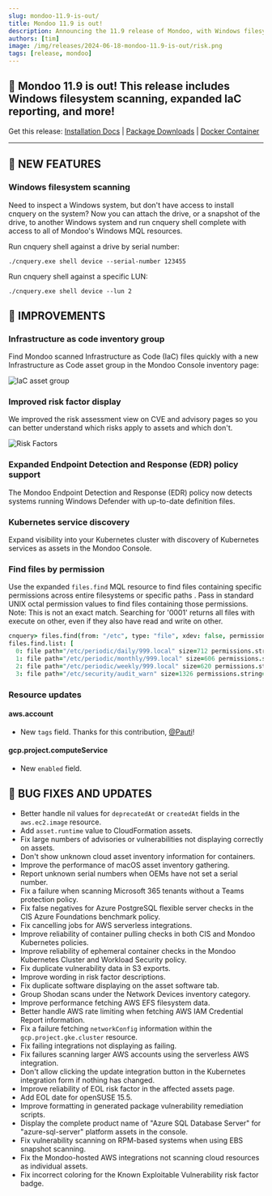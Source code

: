 ```yaml
---
slug: mondoo-11.9-is-out/
title: Mondoo 11.9 is out!
description: Announcing the 11.9 release of Mondoo, with Windows filesystem scanning, expanded IaC reporting, and more!
authors: [tim]
image: /img/releases/2024-06-18-mondoo-11.9-is-out/risk.png
tags: [release, mondoo]
---
```


## 🥳 Mondoo 11.9 is out! This release includes Windows filesystem scanning, expanded IaC reporting, and more!

Get this release: [Installation Docs](https://mondoo.com/docs/cnspec/) | [Package Downloads](https://releases.mondoo.com/cnspec/) | [Docker Container](https://hub.docker.com/r/mondoo/cnspec)

---

## 🎉 NEW FEATURES

### Windows filesystem scanning

Need to inspect a Windows system, but don't have access to install cnquery on the system? Now you can attach the drive, or a snapshot of the drive, to another Windows system and run cnquery shell complete with access to all of Mondoo's Windows MQL resources.

Run cnquery shell against a drive by serial number:

```shell
./cnquery.exe shell device --serial-number 123455
```

Run cnquery shell against a specific LUN:

```shell
./cnquery.exe shell device --lun 2
```

## 🧹 IMPROVEMENTS

### Infrastructure as code inventory group

Find Mondoo scanned Infrastructure as Code (IaC) files quickly with a new Infrastructure as Code asset group in the Mondoo Console inventory page:

![IaC asset group](/img/releases/2024-06-18-mondoo-11.9-is-out/iac.png)

### Improved risk factor display

We improved the risk assessment view on CVE and advisory pages so you can better understand which risks apply to assets and which don't.

![Risk Factors](/img/releases/2024-06-18-mondoo-11.9-is-out/risk.png)

### Expanded Endpoint Detection and Response (EDR) policy support

The Mondoo Endpoint Detection and Response (EDR) policy now detects systems running Windows Defender with up-to-date definition files.

### Kubernetes service discovery

Expand visibility into your Kubernetes cluster with discovery of Kubernetes services as assets in the Mondoo Console.

### Find files by permission

Use the expanded `files.find` MQL resource to find files containing specific permissions across entire filesystems or specific paths . Pass in standard UNIX octal permission values to find files containing those permissions. Note: This is not an exact match. Searching for '0001' returns all files with execute on other, even if they also have read and write on other.

```coffee
cnquery> files.find(from: "/etc", type: "file", xdev: false, permissions: 0001)
files.find.list: [
  0: file path="/etc/periodic/daily/999.local" size=712 permissions.string="-rwxr-xr-x"
  1: file path="/etc/periodic/monthly/999.local" size=606 permissions.string="-rwxr-xr-x"
  2: file path="/etc/periodic/weekly/999.local" size=620 permissions.string="-rwxr-xr-x"
  3: file path="/etc/security/audit_warn" size=1326 permissions.string="-r-xr-xr-x"
```

### Resource updates

#### aws.account

- New `tags` field. Thanks for this contribution, [@Pauti](https://github.com/pauti)!

#### gcp.project.computeService

- New `enabled` field.

## 🐛 BUG FIXES AND UPDATES

- Better handle nil values for `deprecatedAt` or `createdAt` fields in the `aws.ec2.image` resource.
- Add `asset.runtime` value to CloudFormation assets.
- Fix large numbers of advisories or vulnerabilities not displaying correctly on assets.
- Don't show unknown cloud asset inventory information for containers.
- Improve the performance of macOS asset inventory gathering.
- Report unknown serial numbers when OEMs have not set a serial number.
- Fix a failure when scanning Microsoft 365 tenants without a Teams protection policy.
- Fix false negatives for Azure PostgreSQL flexible server checks in the CIS Azure Foundations benchmark policy.
- Fix cancelling jobs for AWS serverless integrations.
- Improve reliability of container pulling checks in both CIS and Mondoo Kubernetes policies.
- Improve reliability of ephemeral container checks in the Mondoo Kubernetes Cluster and Workload Security policy.
- Fix duplicate vulnerability data in S3 exports.
- Improve wording in risk factor descriptions.
- Fix duplicate software displaying on the asset software tab.
- Group Shodan scans under the Network Devices inventory category.
- Improve performance fetching AWS EFS filesystem data.
- Better handle AWS rate limiting when fetching AWS IAM Credential Report information.
- Fix a failure fetching `networkConfig` information within the `gcp.project.gke.cluster` resource.
- Fix failing integrations not displaying as failing.
- Fix failures scanning larger AWS accounts using the serverless AWS integration.
- Don't allow clicking the update integration button in the Kubernetes integration form if nothing has changed.
- Improve reliability of EOL risk factor in the affected assets page.
- Add EOL date for openSUSE 15.5.
- Improve formatting in generated package vulnerability remediation scripts.
- Display the complete product name of "Azure SQL Database Server" for "azure-sql-server" platform assets in the console.
- Fix vulnerability scanning on RPM-based systems when using EBS snapshot scanning.
- Fix the Mondoo-hosted AWS integrations not scanning cloud resources as individual assets.
- Fix incorrect coloring for the Known Exploitable Vulnerability risk factor badge.
